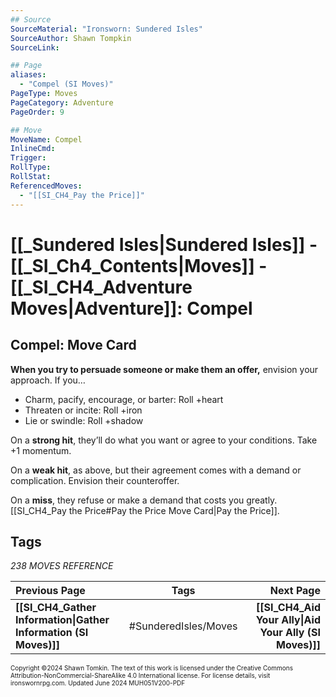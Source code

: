 ```yaml
---
## Source
SourceMaterial: "Ironsworn: Sundered Isles"
SourceAuthor: Shawn Tompkin
SourceLink: 

## Page
aliases: 
  - "Compel (SI Moves)"
PageType: Moves
PageCategory: Adventure
PageOrder: 9

## Move
MoveName: Compel
InlineCmd: 
Trigger: 
RollType: 
RollStat: 
ReferencedMoves:
  - "[[SI_CH4_Pay the Price]]"
---
```

# [[_Sundered Isles|Sundered Isles]] - [[_SI_Ch4_Contents|Moves]] - [[_SI_CH4_Adventure Moves|Adventure]]: Compel
## Compel: Move Card
**When you try to persuade someone or make them an offer,** envision your approach. If you…

- Charm, pacify, encourage, or barter: Roll +heart
- Threaten or incite: Roll +iron
- Lie or swindle: Roll +shadow

On a **strong hit**, they’ll do what you want or agree to your conditions. Take +1 momentum.

On a **weak hit**, as above, but their agreement comes with a demand or complication. Envision their counteroffer.

On a **miss**, they refuse or make a demand that costs you greatly. [[SI_CH4_Pay the Price#Pay the Price Move Card|Pay the Price]].

## Tags
*238 MOVES REFERENCE*

| Previous Page | Tags | Next Page |
| :--- | :---: | ---: |
| **[[SI_CH4_Gather Information\|Gather Information (SI Moves)]]** | #SunderedIsles/Moves | **[[SI_CH4_Aid Your Ally\|Aid Your Ally (SI Moves)]]** |

<font size=-2>Copyright ©2024 Shawn Tomkin. The text of this work is licensed under the Creative Commons Attribution-NonCommercial-ShareAlike 4.0 International license. For license details, visit ironswornrpg.com. Updated June 2024 MUH051V200-PDF</font>